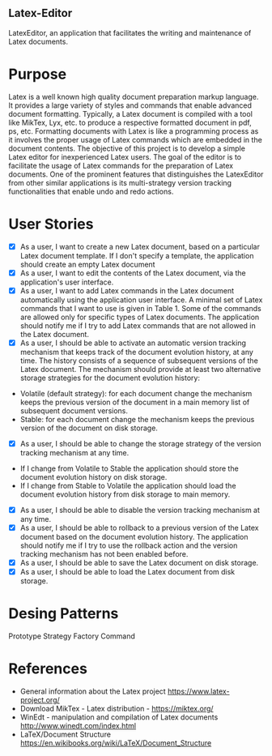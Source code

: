 ## Latex-Editor
LatexEditor, an application that facilitates the writing and maintenance of Latex documents.

# Purpose
Latex is a well known high quality document preparation markup language. It provides a large
variety of styles and commands that enable advanced document formatting. Typically, a Latex document
is compiled with a tool like MikTex, Lyx, etc. to produce a respective formatted document in pdf, ps, etc.
Formatting documents with Latex is like a programming process as it involves the proper usage of Latex
commands which are embedded in the document contents. The objective of this project is to develop a
simple Latex editor for inexperienced Latex users. The goal of the editor is to facilitate the usage of Latex
commands for the preparation of Latex documents. One of the prominent features that distinguishes
the LatexEditor from other similar applications is its multi-strategy version tracking functionalities that
enable undo and redo actions.

# User Stories
- [x] As a user, I want to create a new Latex document, based on a particular Latex document
template. If I don't specify a template, the application should create an empty Latex document
- [x] As a user, I want to edit the contents of the Latex document, via the application's user
interface.
- [x] As a user, I want to add Latex commands in the Latex document automatically using the
application user interface. A minimal set of Latex commands that I want to use is given in Table 1.
Some of the commands are allowed only for specific types of Latex documents. The application
should notify me if I try to add Latex commands that are not allowed in the Latex document.
- [x] As a user, I should be able to activate an automatic version tracking mechanism that keeps
track of the document evolution history, at any time. The history consists of a sequence of
subsequent versions of the Latex document. The mechanism should provide at least two alternative
storage strategies for the document evolution history:
- Volatile (default strategy): for each document change the mechanism keeps the previous
version of the document in a main memory list of subsequent document versions.
- Stable: for each document change the mechanism keeps the previous version of the
document on disk storage.
- [x] As a user, I should be able to change the storage strategy of the version tracking mechanism
at any time.
- If I change from Volatile to Stable the application should store the document evolution
history on disk storage.
- If I change from Stable to Volatile the application should load the document evolution
history from disk storage to main memory.
- [x] As a user, I should be able to disable the version tracking mechanism at any time.
- [x] As a user, I should be able to rollback to a previous version of the Latex document based on
the document evolution history. The application should notify me if I try to use the rollback action
and the version tracking mechanism has not been enabled before.
- [x] As a user, I should be able to save the Latex document on disk storage.
- [x] As a user, I should be able to load the Latex document from disk storage.

# Desing Patterns
Prototype
Strategy
Factory
Command

# References
- General information about the Latex project https://www.latex-project.org/
- Download MikTex - Latex distribution - https://miktex.org/
- WinEdt - manipulation and compilation of Latex documents http://www.winedt.com/index.html
- LaTeX/Document Structure https://en.wikibooks.org/wiki/LaTeX/Document_Structure



